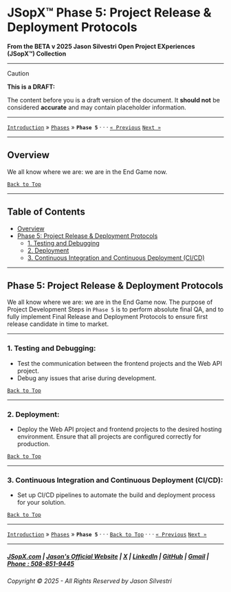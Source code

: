 # JSopX™ Phase 5: Project Release & Deployment Protocols


**From the ﻿BETA v 2025 Jason Silvestri Open Project EXperiences (JSopX™) Collection**

---


> [!CAUTION]
> **This is a DRAFT:**
> 
> The content before you is a draft version of the document. It **should not** be considered **accurate** and may contain placeholder information.
>

---

[`Introduction`](../Introduction/) » [`Phases`](./ReadMe.md) » **`Phase 5`**  · · · [`« Previous`](./Phase-4.md) [`Next »`](../Introduction/JSopxProjects.md)

---

## **Overview**

We all know where we are: we are in the End Game now.


[`Back to Top`](#table-of-contents)

---

## Table of Contents

  - [Overview](#overview)
  - [Phase 5: Project Release & Deployment Protocols](#phase-5-project-release--deployment-protocols)
    - [1. Testing and Debugging](#1-testing-and-debugging)
    - [2. Deployment](#2-deployment)
    - [3. Continuous Integration and Continuous Deployment (CI/CD)](#3-continuous-integration-and-continuous-deployment-cicd)

---

## **Phase 5: Project Release & Deployment Protocols**

We all know where we are: we are in the End Game now. The purpose of Project Development Steps in `Phase 5` is to perform absolute final QA, and to fully implement Final Release and Deployment Protocols to ensure first release candidate in time to market.

---

### 1. **Testing and Debugging**:

   - Test the communication between the frontend projects and the Web API project.
   - Debug any issues that arise during development.

[`Back to Top`](#table-of-contents)

---

### 2. **Deployment**:

   - Deploy the Web API project and frontend projects to the desired hosting environment. Ensure that all projects are configured correctly for production.

[`Back to Top`](#table-of-contents)

---

### 3. **Continuous Integration and Continuous Deployment (CI/CD)**:

   - Set up CI/CD pipelines to automate the build and deployment process for your solution.

[`Back to Top`](#table-of-contents)

---

[`Introduction`](../Introduction/) » [`Phases`](./ReadMe.md) » **`Phase 5`**  · · ·  [`Back to Top`](#table-of-contents) · · · [`« Previous`](./Phase-4.md) [`Next »`](../Introduction/JSopxProjects.md)

---

##### [JSopX.com](https://www.jsopx.com/) | [Jason's Official Website](https://www.jsilvestri.com/) | [X](https://www.x.com/JasonSilvestri) | [LinkedIn](http://www.linkedin.com/in/JasonSilvestri) | [GitHub](https://github.com/JasonSilvestri) | [Gmail](mailto:therealjasonsilvestri@gmail.com) | [Phone : 508-851-9445](phoneto:508-851-9445)

###### Copyright © 2025 - All Rights Reserved by Jason Silvestri